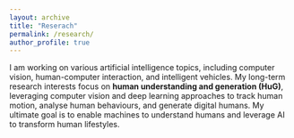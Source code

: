 ```yaml
---
layout: archive
title: "Reserach"
permalink: /research/
author_profile: true
---
```


I am working on various artificial intelligence topics, including computer vision, human-computer interaction, and intelligent vehicles. My long-term research interests focus on **human understanding and generation (HuG)**, leveraging computer vision and deep learning approaches to track human motion, analyse human behaviours, and generate digital humans. My ultimate goal is to enable machines to understand humans and leverage AI to transform human lifestyles.
